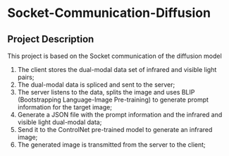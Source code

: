 # Socket-Communication-Diffusion
## Project Description
This project is based on the Socket communication of the diffusion model
1. The client stores the dual-modal data set of infrared and visible light pairs;
2. The dual-modal data is spliced ​​and sent to the server;
3. The server listens to the data, splits the image and uses BLIP (Bootstrapping Language-Image Pre-training) to generate prompt information for the target image;
4. Generate a JSON file with the prompt information and the infrared and visible light dual-modal data;
5. Send it to the ControlNet pre-trained model to generate an infrared image;
6. The generated image is transmitted from the server to the client;
